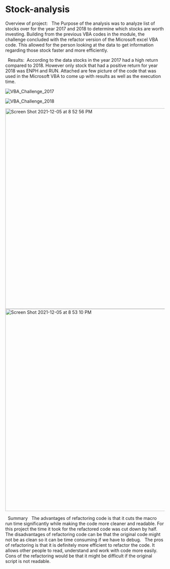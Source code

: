# Stock-analysis
Overview of project:  
The Purpose of the analysis was to analyze list of stocks over for the year 2017 and 2018 to determine which stocks are worth investing. Building from the previous VBA codes in the module, the challenge concluded with the refactor version of the Microsoft excel VBA code. This allowed for the person looking at the data to get information regarding those stock faster and more efficiently. 


  Results:  According to the data stocks in the year 2017 had a high return compared to 2018. However only stock that had a positive return for year 2018  was ENPH and RUN. Attached are few picture of the code that was used in the Microsoft VBA to come up with results as well as the execution time. 


![VBA_Challenge_2017](https://user-images.githubusercontent.com/94031446/144774754-f58529ca-d7fd-4a3b-afab-ebc1acdf519d.png)

![VBA_Challenge_2018](https://user-images.githubusercontent.com/94031446/144774761-bbea075b-9a98-4210-89bf-6f6fd1ed9576.png)

<img width="634" alt="Screen Shot 2021-12-05 at 8 52 56 PM" src="https://user-images.githubusercontent.com/94031446/144774979-3fe7e64c-80e4-4f6e-a822-ca37b94894fa.png">

<img width="639" alt="Screen Shot 2021-12-05 at 8 53 10 PM" src="https://user-images.githubusercontent.com/94031446/144774986-231b3b92-3b51-44e0-911c-a18592fffe06.png">


  Summary  
The advantages of refactoring code is that it cuts the macro run time significantly while making the code more cleaner and readable. For this project the time it took for the refactored code was cut down by half. The disadvantages of refactoring code can be that the original code might not be as clean so it can be time consuming if we have to debug. 
  The pros of refactoring is that it is definitely more efficient to refactor the code. It allows other people to read, understand and work with code more easily. Cons of the refactoring would be that it might be difficult if the original script is not readable. 
